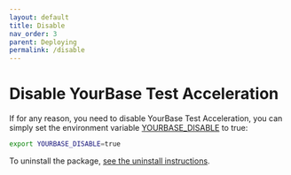 ```yaml
---
layout: default
title: Disable
nav_order: 3
parent: Deploying
permalink: /disable
---
```


# Disable YourBase Test Acceleration
If for any reason, you need to disable YourBase Test Acceleration, you can simply set the environment variable [YOURBASE_DISABLE](../environment-variables.md#yourbase_disable) to true:

```sh
export YOURBASE_DISABLE=true
```

To uninstall the package, [see the uninstall instructions](../install.md#uninstall).